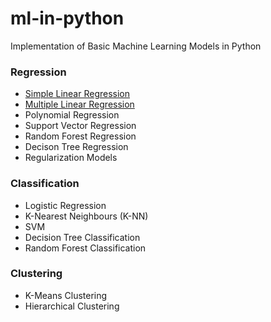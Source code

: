 # ml-in-python
Implementation of Basic Machine Learning Models in Python

### Regression 
- [Simple Linear Regression](https://github.com/aditi-g21/ml-in-python/tree/master/Regression/Simple%20Linear%20Regression)
- [Multiple Linear Regression](https://github.com/aditi-g21/ml-in-python/tree/master/Regression/Multiple%20Linear%20Regression)
- Polynomial Regression 
- Support Vector Regression
- Random Forest Regression 
- Decison Tree Regression 
- Regularization Models

### Classification 
- Logistic Regression 
- K-Nearest Neighbours (K-NN)
- SVM
- Decision Tree Classification
- Random Forest Classification 

### Clustering 
- K-Means Clustering 
- Hierarchical Clustering 
